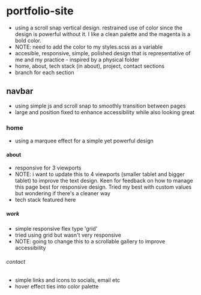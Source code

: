 # portfolio-site
- using a scroll snap vertical design. restrained use of color since the design is powerful without it. I like a clean palette and the magenta is a bold color.
- NOTE: need to add the color to my styles.scss as a variable
- accesible, responsive, simple, polished design that is representative of me and my practice - inspired by a physical folder
- home, about, tech stack (in about), project, contact sections
- branch for each section

## navbar
- using simple js and scroll snap to smoothly transition between pages
- large and position fixed to enhance accessibility while also looking great


### home
- using a marquee effect for a simple yet powerful design

#### about
- responsive for 3 viewports
- NOTE: i want to update this to 4 viewports (smaller tablet and bigger tablet) to improve the text design. Keen for feedback on how to manage this page best for responsive design. Tried my best with custom values but wondering if there's a cleaner way
- tech stack featured here

##### work 
- simple responsive flex type 'grid'
- tried using grid but wasn't very responsive
- NOTE: going to change this to a scrollable gallery to improve accessibility

###### contact
- simple links and icons to socials, email etc
- hover effect ties into color palette
